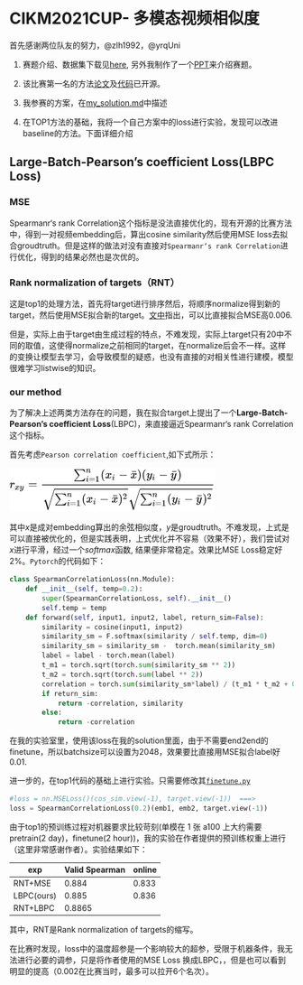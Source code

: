 # CIKM2021CUP- **多模态视频相似度**

首先感谢两位队友的努力，@zlh1992，@yrqUni

1. 赛题介绍、数据集下载见[here](https://algo.browser.qq.com/), 另外我制作了一个[PPT](cikm2021-multimodulity-retrieval.pdf)来介绍赛题。

2. 该比赛第一名的方法[论文](https://arxiv.org/abs/2111.01677)及[代码](https://github.com/zr2021/2021_QQ_AIAC_Tack1_1st)已开源。
3. 我参赛的方案，在[my_solution.md](my_solution.md)中描述
4. 在TOP1方法的基础，我将一个自己方案中的loss进行实验，发现可以改进baseline的方法。下面详细介绍

## Large-Batch-Pearson’s coefficient Loss(LBPC Loss)

### MSE

Spearmanr‘s rank Correlation这个指标是没法直接优化的，现有开源的比赛方法中，得到一对视频embedding后，算出cosine similarity然后使用MSE loss去拟合groudtruth。但是这样的做法对没有直接对`Spearmanr‘s rank Correlation`进行优化，得到的结果必然也是次优的。

### Rank normalization of targets（RNT）

这是top1的处理方法，首先将target进行排序然后，将顺序normalize得到新的target，然后使用MSE拟合新的target。[文中](https://arxiv.org/abs/2111.01677)指出，可以比直接拟合MSE高0.006.

但是，实际上由于target由生成过程的特点，不难发现，实际上target只有20中不同的取值，这使得normalize之前相同的target，在normalize后会不一样。这样的变换让模型去学习，会导致模型的疑惑，也没有直接的对相关性进行建模，模型很难学习listwise的知识。

### our method

为了解决上述两类方法存在的问题，我在拟合target上提出了一个**Large-Batch-Pearson’s coefficient Loss**(LBPC)，来直接逼近Spearmanr‘s rank Correlation这个指标。

首先考虑`Pearson correlation coefficient`,如下式所示：

![pearson](img/pearson.png)

其中$x$是成对embedding算出的余弦相似度，$y$是groudtruth。不难发现，上式是可以直接被优化的，但是实践表明，上式优化并不容易（效果不好），我们尝试对$x$进行平滑，经过一个$softmax$函数, 结果便非常稳定。效果比MSE Loss稳定好2%。`Pytorch`的代码如下：

```python
class SpearmanCorrelationLoss(nn.Module):
​    def __init__(self, temp=0.2):
​        super(SpearmanCorrelationLoss, self).__init__() 
​        self.temp = temp
​    def forward(self, input1, input2, label, return_sim=False):
​        similarity = cosine(input1, input2)
​        similarity_sm = F.softmax(similarity / self.temp, dim=0)
​        similarity_sm = similarity_sm -  torch.mean(similarity_sm)
​        label = label - torch.mean(label)
​        t_m1 = torch.sqrt(torch.sum(similarity_sm ** 2))
​        t_m2 = torch.sqrt(torch.sum(label ** 2))
​        correlation = torch.sum(similarity_sm*label) / (t_m1 * t_m2 + 0.00001)
​        if return_sim:
​            return -correlation, similarity
​        else:
​            return -correlation   
```
在我的实验室里，使用该loss在我的solution里面，由于不需要end2end的finetune，所以batchsize可以设置为2048，效果要比直接用MSE拟合label好0.01.

进一步的，在top1代码的基础上进行实验。只需要修改其[`finetune.py`](https://github.com/zr2021/2021_QQ_AIAC_Tack1_1st/blob/25c4e56dd0e1023763ddf54743eb5cbe97a69862/job1/finetune.py#L72)
```python
#loss = nn.MSELoss()(cos_sim.view(-1), target.view(-1))  ===>
loss = SpearmanCorrelationLoss(0.2)(emb1, emb2, target.view(-1))
```
由于top1的预训练过程对机器要求比较苛刻(单模在 1 张 a100 上大约需要 pretrain(2 day)，finetune(2 hour))，我的实验在作者提供的预训练权重上进行（这里非常感谢作者）。实验结果如下：

| exp        | Valid Spearman | online|
| ---------- | -------------- | ------|
| RNT+MSE    | 0.884          | 0.833 |
| LBPC(ours) | 0.885          | 0.836 |
| RNT+LBPC   | 0.8865         |       |

其中，RNT是Rank normalization of targets的缩写。

 在比赛时发现，loss中的温度超参是一个影响较大的超参，受限于机器条件，我无法进行必要的调参，只是将作者使用的MSE Loss 换成LBPC，，但是也可以看到明显的提高（0.002在比赛当时，最多可以拉开6个名次）。



